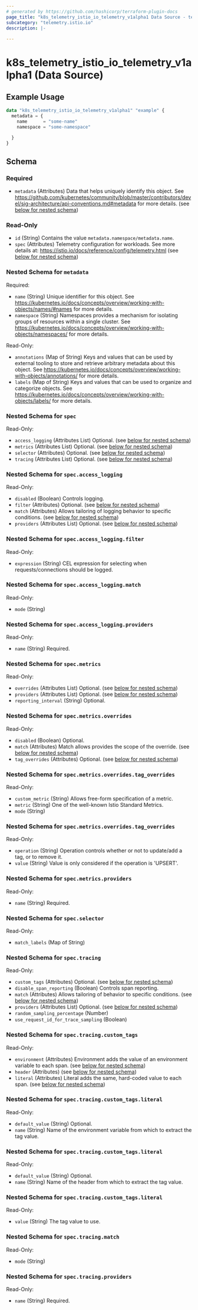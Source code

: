 ```yaml
---
# generated by https://github.com/hashicorp/terraform-plugin-docs
page_title: "k8s_telemetry_istio_io_telemetry_v1alpha1 Data Source - terraform-provider-k8s"
subcategory: "telemetry.istio.io"
description: |-
  
---
```


# k8s_telemetry_istio_io_telemetry_v1alpha1 (Data Source)



## Example Usage

```terraform
data "k8s_telemetry_istio_io_telemetry_v1alpha1" "example" {
  metadata = {
    name      = "some-name"
    namespace = "some-namespace"

  }
}
```

<!-- schema generated by tfplugindocs -->
## Schema

### Required

- `metadata` (Attributes) Data that helps uniquely identify this object. See https://github.com/kubernetes/community/blob/master/contributors/devel/sig-architecture/api-conventions.md#metadata for more details. (see [below for nested schema](#nestedatt--metadata))

### Read-Only

- `id` (String) Contains the value `metadata.namespace/metadata.name`.
- `spec` (Attributes) Telemetry configuration for workloads. See more details at: https://istio.io/docs/reference/config/telemetry.html (see [below for nested schema](#nestedatt--spec))

<a id="nestedatt--metadata"></a>
### Nested Schema for `metadata`

Required:

- `name` (String) Unique identifier for this object. See https://kubernetes.io/docs/concepts/overview/working-with-objects/names/#names for more details.
- `namespace` (String) Namespaces provides a mechanism for isolating groups of resources within a single cluster. See https://kubernetes.io/docs/concepts/overview/working-with-objects/namespaces/ for more details.

Read-Only:

- `annotations` (Map of String) Keys and values that can be used by external tooling to store and retrieve arbitrary metadata about this object. See https://kubernetes.io/docs/concepts/overview/working-with-objects/annotations/ for more details.
- `labels` (Map of String) Keys and values that can be used to organize and categorize objects. See https://kubernetes.io/docs/concepts/overview/working-with-objects/labels/ for more details.


<a id="nestedatt--spec"></a>
### Nested Schema for `spec`

Read-Only:

- `access_logging` (Attributes List) Optional. (see [below for nested schema](#nestedatt--spec--access_logging))
- `metrics` (Attributes List) Optional. (see [below for nested schema](#nestedatt--spec--metrics))
- `selector` (Attributes) Optional. (see [below for nested schema](#nestedatt--spec--selector))
- `tracing` (Attributes List) Optional. (see [below for nested schema](#nestedatt--spec--tracing))

<a id="nestedatt--spec--access_logging"></a>
### Nested Schema for `spec.access_logging`

Read-Only:

- `disabled` (Boolean) Controls logging.
- `filter` (Attributes) Optional. (see [below for nested schema](#nestedatt--spec--access_logging--filter))
- `match` (Attributes) Allows tailoring of logging behavior to specific conditions. (see [below for nested schema](#nestedatt--spec--access_logging--match))
- `providers` (Attributes List) Optional. (see [below for nested schema](#nestedatt--spec--access_logging--providers))

<a id="nestedatt--spec--access_logging--filter"></a>
### Nested Schema for `spec.access_logging.filter`

Read-Only:

- `expression` (String) CEL expression for selecting when requests/connections should be logged.


<a id="nestedatt--spec--access_logging--match"></a>
### Nested Schema for `spec.access_logging.match`

Read-Only:

- `mode` (String)


<a id="nestedatt--spec--access_logging--providers"></a>
### Nested Schema for `spec.access_logging.providers`

Read-Only:

- `name` (String) Required.



<a id="nestedatt--spec--metrics"></a>
### Nested Schema for `spec.metrics`

Read-Only:

- `overrides` (Attributes List) Optional. (see [below for nested schema](#nestedatt--spec--metrics--overrides))
- `providers` (Attributes List) Optional. (see [below for nested schema](#nestedatt--spec--metrics--providers))
- `reporting_interval` (String) Optional.

<a id="nestedatt--spec--metrics--overrides"></a>
### Nested Schema for `spec.metrics.overrides`

Read-Only:

- `disabled` (Boolean) Optional.
- `match` (Attributes) Match allows provides the scope of the override. (see [below for nested schema](#nestedatt--spec--metrics--overrides--match))
- `tag_overrides` (Attributes) Optional. (see [below for nested schema](#nestedatt--spec--metrics--overrides--tag_overrides))

<a id="nestedatt--spec--metrics--overrides--match"></a>
### Nested Schema for `spec.metrics.overrides.tag_overrides`

Read-Only:

- `custom_metric` (String) Allows free-form specification of a metric.
- `metric` (String) One of the well-known Istio Standard Metrics.
- `mode` (String)


<a id="nestedatt--spec--metrics--overrides--tag_overrides"></a>
### Nested Schema for `spec.metrics.overrides.tag_overrides`

Read-Only:

- `operation` (String) Operation controls whether or not to update/add a tag, or to remove it.
- `value` (String) Value is only considered if the operation is 'UPSERT'.



<a id="nestedatt--spec--metrics--providers"></a>
### Nested Schema for `spec.metrics.providers`

Read-Only:

- `name` (String) Required.



<a id="nestedatt--spec--selector"></a>
### Nested Schema for `spec.selector`

Read-Only:

- `match_labels` (Map of String)


<a id="nestedatt--spec--tracing"></a>
### Nested Schema for `spec.tracing`

Read-Only:

- `custom_tags` (Attributes) Optional. (see [below for nested schema](#nestedatt--spec--tracing--custom_tags))
- `disable_span_reporting` (Boolean) Controls span reporting.
- `match` (Attributes) Allows tailoring of behavior to specific conditions. (see [below for nested schema](#nestedatt--spec--tracing--match))
- `providers` (Attributes List) Optional. (see [below for nested schema](#nestedatt--spec--tracing--providers))
- `random_sampling_percentage` (Number)
- `use_request_id_for_trace_sampling` (Boolean)

<a id="nestedatt--spec--tracing--custom_tags"></a>
### Nested Schema for `spec.tracing.custom_tags`

Read-Only:

- `environment` (Attributes) Environment adds the value of an environment variable to each span. (see [below for nested schema](#nestedatt--spec--tracing--custom_tags--environment))
- `header` (Attributes) (see [below for nested schema](#nestedatt--spec--tracing--custom_tags--header))
- `literal` (Attributes) Literal adds the same, hard-coded value to each span. (see [below for nested schema](#nestedatt--spec--tracing--custom_tags--literal))

<a id="nestedatt--spec--tracing--custom_tags--environment"></a>
### Nested Schema for `spec.tracing.custom_tags.literal`

Read-Only:

- `default_value` (String) Optional.
- `name` (String) Name of the environment variable from which to extract the tag value.


<a id="nestedatt--spec--tracing--custom_tags--header"></a>
### Nested Schema for `spec.tracing.custom_tags.literal`

Read-Only:

- `default_value` (String) Optional.
- `name` (String) Name of the header from which to extract the tag value.


<a id="nestedatt--spec--tracing--custom_tags--literal"></a>
### Nested Schema for `spec.tracing.custom_tags.literal`

Read-Only:

- `value` (String) The tag value to use.



<a id="nestedatt--spec--tracing--match"></a>
### Nested Schema for `spec.tracing.match`

Read-Only:

- `mode` (String)


<a id="nestedatt--spec--tracing--providers"></a>
### Nested Schema for `spec.tracing.providers`

Read-Only:

- `name` (String) Required.
